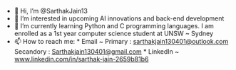 - 👋 Hi, I’m @SarthakJain13
- 👀 I’m interested in upcoming AI innovations and back-end development
- 🌱 I’m currently learning Python and C programming languages. I am enrolled as a 1st year computer science student at UNSW ~ Sydney
- 📫 How to reach me:
        * Email ~ 
            Primary : sarthakjain130401@outlook.com
            Secandory : Sarthakjain130401@gmail.com 
        * LinkedIn ~ www.linkedin.com/in/sarthak-jain-2659b81b6
        

<!---
SarthakJain13/SarthakJain13 is a ✨ special ✨ repository because its `README.md` (this file) appears on your GitHub profile.
You can click the Preview link to take a look at your changes.
--->
